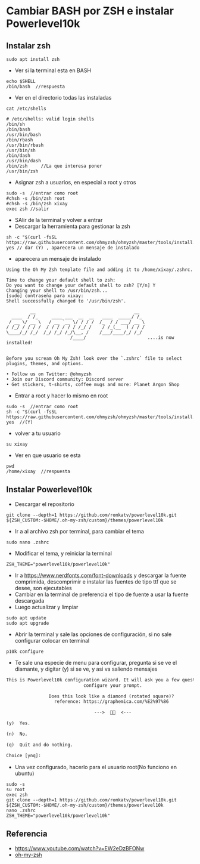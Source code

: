 # Cambiar BASH por ZSH e instalar Powerlevel10k
## Instalar zsh
```console
sudo apt install zsh
```
- Ver si la terminal esta en BASH
```console
echo $SHELL
/bin/bash  //respuesta
```
- Ver en el directorio todas las instaladas
```console
cat /etc/shells

# /etc/shells: valid login shells
/bin/sh
/bin/bash
/usr/bin/bash
/bin/rbash
/usr/bin/rbash
/usr/bin/sh
/bin/dash
/usr/bin/dash
/bin/zsh     //La que interesa poner
/usr/bin/zsh
```
- Asignar zsh a usuarios, en especial a root y otros
```console
sudo -s  //entrar como root
#chsh -s /bin/zsh root
#chsh -s /bin/zsh xixay
exec zsh //salir
```
- SAlir de la terminal y volver a entrar
- Descargar la herramienta para gestionar la zsh
```console
sh -c "$(curl -fsSL https://raw.githubusercontent.com/ohmyzsh/ohmyzsh/master/tools/install.sh)"
yes // dar (Y) , aparecera un mensaje de instalado 
```
- aparecera un mensaje de instalado
```text
Using the Oh My Zsh template file and adding it to /home/xixay/.zshrc.

Time to change your default shell to zsh:
Do you want to change your default shell to zsh? [Y/n] Y
Changing your shell to /usr/bin/zsh...
[sudo] contraseña para xixay: 
Shell successfully changed to '/usr/bin/zsh'.

         __                                     __   
  ____  / /_     ____ ___  __  __   ____  _____/ /_  
 / __ \/ __ \   / __ `__ \/ / / /  /_  / / ___/ __ \ 
/ /_/ / / / /  / / / / / / /_/ /    / /_(__  ) / / / 
\____/_/ /_/  /_/ /_/ /_/\__, /    /___/____/_/ /_/  
                        /____/                       ....is now installed!


Before you scream Oh My Zsh! look over the `.zshrc` file to select plugins, themes, and options.

• Follow us on Twitter: @ohmyzsh
• Join our Discord community: Discord server
• Get stickers, t-shirts, coffee mugs and more: Planet Argon Shop
```
- Entrar a root y hacer lo mismo en root
```console
sudo -s  //entrar como root
sh -c "$(curl -fsSL https://raw.githubusercontent.com/ohmyzsh/ohmyzsh/master/tools/install.sh)"
yes  //(Y)
```
- volver a tu usuario
```console
su xixay
```
- Ver en que usuario se esta 
```console
pwd
/home/xixay  //respuesta
```
## Instalar Powerlevel10k
- Descargar el repositorio
```console
git clone --depth=1 https://github.com/romkatv/powerlevel10k.git ${ZSH_CUSTOM:-$HOME/.oh-my-zsh/custom}/themes/powerlevel10k
```
- Ir a al archivo zsh por terminal, para cambiar el tema
```console
sudo nano .zshrc
```
- Modificar el tema, y reiniciar la terminal
```console
ZSH_THEME="powerlevel10k/powerlevel10k"
```
- Ir a https://www.nerdfonts.com/font-downloads y descargar la fuente comprimida, descomprimir e instalar las fuentes de tipo ttf que se desee,  son ejecutables
- Cambiar en la terminal de preferencia el tipo de fuente a usar la fuente descargada
- Luego actualizar y limpiar
```console
sudo apt update
sudo apt upgrade
```
- Abrir la terminal y sale las opciones de configuración, si no sale configurar colocar en terminal
```console
p10k configure
```
- Te sale una especie de menu para configurar, pregunta si se ve el diamante, y digitar (y) si se ve, y asi va saliendo mensajes
```txt
This is Powerlevel10k configuration wizard. It will ask you a few questions and
                             configure your prompt.

                Does this look like a diamond (rotated square)?
                  reference: https://graphemica.com/%E2%97%86

                                 --->    <---

(y)  Yes.

(n)  No.

(q)  Quit and do nothing.

Choice [ynq]: 
```
- Una vez configurado, hacerlo para el usuario root(No funciono en ubuntu)
```console
sudo -s
su root
exec zsh
git clone --depth=1 https://github.com/romkatv/powerlevel10k.git ${ZSH_CUSTOM:-$HOME/.oh-my-zsh/custom}/themes/powerlevel10k
nano .zshrc
ZSH_THEME="powerlevel10k/powerlevel10k"
```
## Referencia
- https://www.youtube.com/watch?v=EW2eDzBFONw
- [oh-my-zsh](https://kapeli.com/cheat_sheets/Oh-My-Zsh_Git.docset/Contents/Resources/Documents/index)